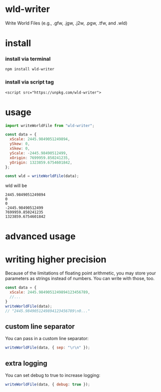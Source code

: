 # wld-writer
Write World Files (e.g., .gfw, .jgw, .j2w, .pgw, .tfw, and .wld)

# install
### install via terminal
```bash
npm install wld-writer
```
### install via script tag
```
<script src="https://unpkg.com/wld-writer">
```

# usage
```js
import writeWorldFile from "wld-writer";

const data = {
  xScale: 2445.9849051249894,
  ySkew: 0,
  xSkew: 0,
  yScale: -2445.98490512499,
  xOrigin: 7699959.850241235,
  yOrigin: 1323859.6754601842,
};

const wld = writeWorldFile(data);
```
wld will be
```text
2445.9849051249894
0
0
-2445.98490512499
7699959.850241235
1323859.6754601842

```

# advanced usage
# writing higher precision
Because of the limitations of floating point arithmetic,
you may store your parameters as strings instead of numbers.
You can write with those, too.
```js
const data = {
  xScale: 2445.9849051249894123456789,
  //...
}
writeWorldFile(data);
// "2445.9849051249894123456789\n0..."
```

## custom line separator
You can pass in a custom line separator:
```js
writeWorldFile(data, { sep: "\r\n" });
```

## extra logging
You can set debug to true to increase logging:
```js
writeWorldFile(data, { debug: true });
```